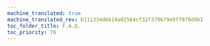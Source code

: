 ```yaml
---
machine_translated: true
machine_translated_rev: b111334d6614a02564cf32f379679e9ff970d9b1
toc_folder_title: F.A.Q.
toc_priority: 76
---
```



